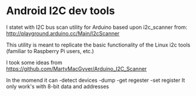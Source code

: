 Android I2C dev tools
=======================

I statet with I2C bus scan utility for Arduino based upon i2c_scanner from:
    http://playground.arduino.cc/Main/I2cScanner

This utility is meant to replicate the basic functionality of the
Linux i2c tools (familiar to Raspberry Pi users, etc.)

I took some ideas from https://github.com/MartyMacGyver/Arduino_I2C_Scanner

In the momend it can
 -detect devices
 -dump
 -get regester
 -set register
It only work's with 8-bit data and addresses
